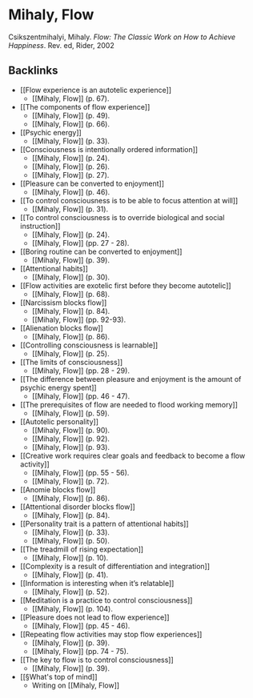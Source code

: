 # Mihaly, Flow
Csikszentmihalyi, Mihaly. *Flow: The Classic Work on How to Achieve Happiness*. Rev. ed, Rider, 2002

## Backlinks
* [[Flow experience is an autotelic experience]]
	* [[Mihaly, Flow]] (p. 67).
* [[The components of flow experience]]
	* [[Mihaly, Flow]] (p. 49).
	* [[Mihaly, Flow]] (p. 66).
* [[Psychic energy]]
	* [[Mihaly, Flow]] (p. 33).
* [[Consciousness is intentionally ordered information]]
	* [[Mihaly, Flow]] (p. 24).
	* [[Mihaly, Flow]] (p. 26).
	* [[Mihaly, Flow]] (p. 27).
* [[Pleasure can be converted to enjoyment]]
	* [[Mihaly, Flow]] (p. 46).
* [[To control consciousness is to be able to focus attention at will]]
	* [[Mihaly, Flow]] (p. 31).
* [[To control consciousness is to override biological and social instruction]]
	* [[Mihaly, Flow]] (p. 24).
	* [[Mihaly, Flow]] (pp. 27 - 28).
* [[Boring routine can be converted to enjoyment]]
	* [[Mihaly, Flow]] (p. 39).
* [[Attentional habits]]
	* [[Mihaly, Flow]] (p. 30).
* [[Flow activities are exotelic first before they become autotelic]]
	* [[Mihaly, Flow]] (p. 68).
* [[Narcissism blocks flow]]
	* [[Mihaly, Flow]] (p. 84).
	* [[Mihaly, Flow]] (pp. 92-93).
* [[Alienation blocks flow]]
	* [[Mihaly, Flow]] (p. 86).
* [[Controlling consciousness is learnable]]
	* [[Mihaly, Flow]] (p. 25).
* [[The limits of consciousness]]
	* [[Mihaly, Flow]] (pp. 28 - 29).
* [[The difference between pleasure and enjoyment is the amount of psychic energy spent]]
	* [[Mihaly, Flow]] (pp. 46 - 47).
* [[The prerequisites of flow are needed to flood working memory]]
	* [[Mihaly, Flow]] (p. 59).
* [[Autotelic personality]]
	* [[Mihaly, Flow]] (p. 90).
	* [[Mihaly, Flow]] (p. 92).
	* [[Mihaly, Flow]] (p. 93).
* [[Creative work requires clear goals and feedback to become a flow activity]]
	* [[Mihaly, Flow]] (pp. 55 - 56).
	* [[Mihaly, Flow]] (p. 72).
* [[Anomie blocks flow]]
	* [[Mihaly, Flow]] (p. 86).
* [[Attentional disorder blocks flow]]
	* [[Mihaly, Flow]] (p. 84).
* [[Personality trait is a pattern of attentional habits]]
	* [[Mihaly, Flow]] (p. 33).
	* [[Mihaly, Flow]] (p. 50).
* [[The treadmill of rising expectation]]
	* [[Mihaly, Flow]] (p. 10).
* [[Complexity is a result of differentiation and integration]]
	* [[Mihaly, Flow]] (p. 41).
* [[Information is interesting when it’s relatable]]
	* [[Mihaly, Flow]] (p. 52).
* [[Meditation is a practice to control consciousness]]
	* [[Mihaly, Flow]] (p. 104).
* [[Pleasure does not lead to flow experience]]
	* [[Mihaly, Flow]] (pp. 45 - 46).
* [[Repeating flow activities may stop flow experiences]]
	* [[Mihaly, Flow]] (p. 39).
	* [[Mihaly, Flow]] (pp. 74 - 75).
* [[The key to flow is to control consciousness]]
	* [[Mihaly, Flow]] (p. 39).
* [[§What's top of mind]]
	* Writing on [[Mihaly, Flow]]

<!-- #evergreen# #literature #^inbox/book -->

<!-- {BearID:04DE2361-A5BB-488B-9F9D-33B58F91D0E5-12820-00000E335296DFED} -->
